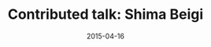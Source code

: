 ---
title: Contributed talk&#58; Shima Beigi
layout: default
date: 2015-04-16
img: ../people/anonymous.png
link: speakers/beigi
category: Speakers
description: |
 <p class="lead">Designing a Placed-based Self-organising Ecotourism Plan</p>
---